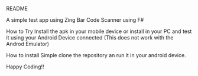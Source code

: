 README

A simple test app using Zing Bar Code Scanner using F#

How to Try
Install the apk in your mobile device or install in your PC and test it using your Android Device connected (This does not work with the Androd Emulator)

How to install
Simple clone the repository an run it in your android device.

Happy Coding!!
